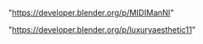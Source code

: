 "https://developer.blender.org/p/MIDIManNI"

"https://developer.blender.org/p/luxuryaesthetic11"

 

